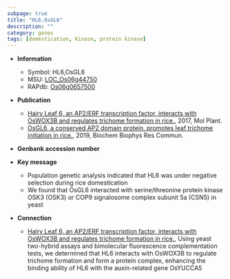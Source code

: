 ```yaml
---
subpage: true
title: "HL6,OsGL6"
description: ""
category: genes
tags: [domestication, Kinase, protein kinase]
---
```


* **Information**  
    + Symbol: HL6,OsGL6  
    + MSU: [LOC_Os06g44750](http://rice.plantbiology.msu.edu/cgi-bin/ORF_infopage.cgi?orf=LOC_Os06g44750)  
    + RAPdb: [Os06g0657500](http://rapdb.dna.affrc.go.jp/viewer/gbrowse_details/irgsp1?name=Os06g0657500)  

* **Publication**  
    + [Hairy Leaf 6, an AP2/ERF transcription factor, interacts with OsWOX3B and regulates trichome formation in rice.](http://www.ncbi.nlm.nih.gov/pubmed?term=Hairy+Leaf+6,+an+AP2/ERF+transcription+factor,+interacts+with+OsWOX3B+and+regulates+trichome+formation+in+rice.%5BTitle%5D), 2017, Mol Plant.
    + [OsGL6, a conserved AP2 domain protein, promotes leaf trichome initiation in rice.](http://www.ncbi.nlm.nih.gov/pubmed?term=OsGL6,+a+conserved+AP2+domain+protein,+promotes+leaf+trichome+initiation+in+rice.%5BTitle%5D), 2019, Biochem Biophys Res Commun.

* **Genbank accession number**  

* **Key message**  
    + Population genetic analysis indicated that HL6 was under negative selection during rice domestication
    + We found that OsGL6 interacted with serine/threonine protein kinase OSK3 (OSK3) or COP9 signalosome complex subunit 5a (CSN5) in yeast

* **Connection**  
    + [Hairy Leaf 6, an AP2/ERF transcription factor, interacts with OsWOX3B and regulates trichome formation in rice.](http://www.ncbi.nlm.nih.gov/pubmed?term=Hairy+Leaf+6,+an+AP2/ERF+transcription+factor,+interacts+with+OsWOX3B+and+regulates+trichome+formation+in+rice.%5BTitle%5D),  Using yeast two-hybrid assays and bimolecular fluorescence complementation tests, we determined that HL6 interacts with OsWOX3B to regulate trichome formation and form a protein complex, enhancing the binding ability of HL6 with the auxin-related gene OsYUCCA5



